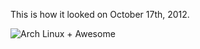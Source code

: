This is how it looked on October 17th, 2012.

![Arch Linux + Awesome](http://i.imgur.com/z1ZqA.jpg)
